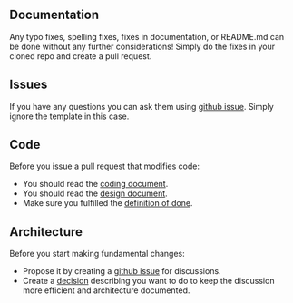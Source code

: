 ## Documentation

Any typo fixes, spelling fixes, fixes in documentation,
or README.md can be done without any further considerations!
Simply do the fixes in your cloned repo and create a pull request.


## Issues

If you have any questions you can ask them using
[github issue](https://github.com/ElektraInitiative/libelektra/issues/new).
Simply ignore the template in this case.



## Code

Before you issue a pull request that modifies code:

- You should read the [coding document](/doc/CODING.md).
- You should read the [design document](/doc/DESIGN.md).
- Make sure you fulfilled the [definition of done](/.github/PULL_REQUEST_TEMPLATE.md).


## Architecture

Before you start making fundamental changes:

- Propose it by creating a [github issue](https://github.com/ElektraInitiative/libelektra/issues/new)
  for discussions.
- Create a [decision](/doc/decisions/README.md) describing you want to do
  to keep the discussion more efficient and architecture documented.
